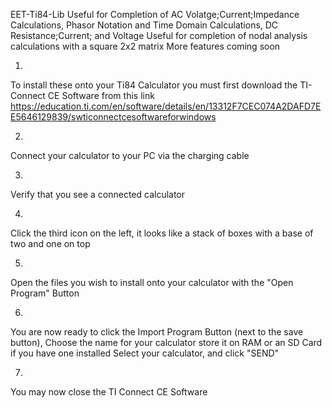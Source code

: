 EET-Ti84-Lib
Useful for Completion of AC Volatge;Current;Impedance Calculations, Phasor Notation and Time Domain Calculations, DC Resistance;Current; and Voltage
Useful for completion of nodal analysis calculations with a square 2x2 matrix
More features coming soon

1)
To install these onto your Ti84 Calculator you must first download the TI-Connect CE Software from this link
https://education.ti.com/en/software/details/en/13312F7CEC074A2DAFD7EE5646129839/swticonnectcesoftwareforwindows

2) 
Connect your calculator to your PC via the charging cable

3)
Verify that you see a connected calculator

4)
Click the third icon on the left, it looks like a stack of boxes with a base of two and one on top

5)
Open the files you wish to install onto your calculator with the "Open Program" Button

6)
You are now ready to click the Import Program Button (next to the save button),
Choose the name for your calculator
store it on RAM or an SD Card if you have one installed
Select your calculator, and click "SEND"

7)
You may now close the TI Connect CE Software
